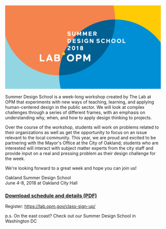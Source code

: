 ![Image](SDS_Logo_LinkedIn_744x400_color_3.jpg)


Summer Design School is a week-long workshop created by The Lab at OPM that experiments with new ways of teaching, learning, and applying human-centered design in the public sector. We will look at complex challenges through a series of different frames, with an emphasis on understanding why, when, and how to apply design thinking to projects.

Over the course of the workshop, students will work on problems related to their organizations as well as get the opportunity to focus on an issue relevant to the local community. This year, we are proud and excited to be partnering with the Mayor's Office at the City of Oakland; students who are interested will interact with subject matter experts from the city staff and provide input on a real and pressing problem as their design challenge for the week.

We're looking forward to a great week and hope you can join us!

Oakland Summer Design School  
June 4-8, 2018 at Oakland City Hall

### [Download schedule and details (PDF)](https://github.com/labopm/oaklandSDS/raw/master/SDSOakland_preview_packet_V4.pdf)


Register: <https://lab.opm.gov/class-sign-up/>

p.s. On the east coast? Check out our Summer Design School in Washington DC

<!-- ## Welcome to GitHub Pages

You can use the [editor on GitHub](https://raw.github.com/labopm/oaklandSDS/edit/master/README.md) to maintain and preview the content for your website in Markdown files.

Whenever you commit to this repository, GitHub Pages will run [Jekyll](https://jekyllrb.com/) to rebuild the pages in your site, from the content in your Markdown files.

### Markdown

Markdown is a lightweight and easy-to-use syntax for styling your writing. It includes conventions for

```markdown
Syntax highlighted code block

# Header 1
## Header 2
### Header 3

- Bulleted
- List

1. Numbered
2. List

**Bold** and _Italic_ and `Code` text

[Link](url) and ![Image](src)
```

For more details see [GitHub Flavored Markdown](https://guides.github.com/features/mastering-markdown/).

### Jekyll Themes

Your Pages site will use the layout and styles from the Jekyll theme you have selected in your [repository settings](https://github.com/labopm/oaklandSDS/settings). The name of this theme is saved in the Jekyll `_config.yml` configuration file.

### Support or Contact

Having trouble with Pages? Check out our [documentation](https://help.github.com/categories/github-pages-basics/) or [contact support](https://github.com/contact) and we’ll help you sort it out.

-->
